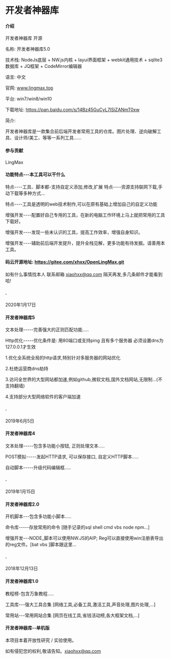 # 开发者神器库

#### 介绍
开发者神器库 开源

名称: 开发者神器库5.0

技术栈: NodeJs底层 + NW.js内核 + layui界面框架 +  webkit通用技术 + sqlite3数据库 + JQ框架 + CodeMirror编辑器

语言: 中文

官网: www.lingmax.top

平台: win7/win8/win10

下载地址: https://pan.baidu.com/s/14Bz45GuCyL7lSiZANmT0xw

简介:

开发者神器库是一款集合前后端开发者常用工具的仓库。图片处理、逆向破解工具、设计师/美工、等等一系列工具......


#### 参与贡献

LingMax



#### 功能特点---本工具可以干什么
特点----工具、脚本都-支持自定义添加,修改,扩展
特点----资源支持联网下载,手动下载等多种方式...

特点----工具是透明的web技术制作,可以在原有基础上增加自己的自定义功能

增强开发----配置好自己专用的工具，在新的电脑工作环境上马上就把常用的工具下载好。

增强开发----发现一些未认识的工具，提高工作效率，增强自身知识。

增强开发----辅助前后端开发提升，提升全栈见解，更多功能有待发掘。请善用本工具。


#### 码云开源地址: https://gitee.com/xhxx/OpenLingMax.git

如有什么事情找本人 联系邮箱 xiaohxx@qq.com 隔天再发,多几条邮件才能看到哈!


#### .

2020年1月17日

#### 开发者神器库5

文本处理-----完善强大的正则匹配功能.....

Http优化-----优化条件是: 用80端口或支持ping 且有多个服务器 必须设置dns为127.0.0.1才生效

1.优化全系统全局的http请求,特别针对多服务器的网站优化 

2.杜绝运营商dns劫持 

3.访问全世界的大型网站都加速,例如github,微软文档,国外文档网站,无限制...(不支持翻墙) 

4.支持部分大型网络软件的客户端加速




#### .

2019年6月5日

#### 开发者神器库4

文本处理-----包含多功能小按钮, 正则处理文本.....

POST模拟-----发起HTTP请求, 可以保存接口, 自定义HTTP脚本.....

自动脚本-----升级代码编辑框.....




#### .

2019年1月15日

#### 开发者神器库2.0

开机脚本---包含多功能小脚本.....

命令库-----存放常用的命令 [随手记录的sql shell cmd vbs node npm...]

增强开发---NODE_脚本可以使用NW.JS的AIP; Reg可以直接使用win注册表导出的reg文件。[bat vbs ]脚本跟这里...




#### .

2018年12月13日

#### 开发者神器库1.0

教程榜-包含万象教程.....

工具库---强大工具合集 [网络工具,必备工具,激活工具,声音处理,图片处理,...]

常用站---常用网站合集 [网页在线工具,省钱活动榜,各大框架文档,...]






#### 开发者神器库--单机版

本项目本着开放性研究 / 实验使用。

如有侵犯您的权利,敬请告知。xiaohxx@qq.com
